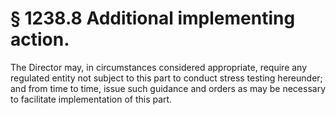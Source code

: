 # § 1238.8   Additional implementing action.

The Director may, in circumstances considered appropriate, require any regulated entity not subject to this part to conduct stress testing hereunder; and from time to time, issue such guidance and orders as may be necessary to facilitate implementation of this part.




